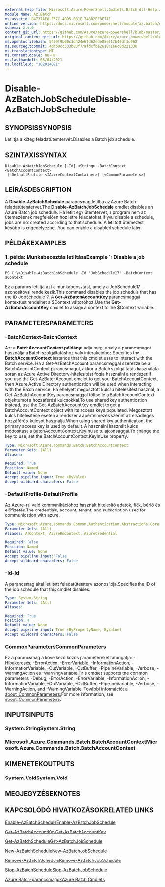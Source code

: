 ```yaml
---
external help file: Microsoft.Azure.PowerShell.Cmdlets.Batch.dll-Help.xml
Module Name: Az.Batch
ms.assetid: B4737AE8-F57C-4B95-B81E-74802EF8E7AE
online version: https://docs.microsoft.com/powershell/module/az.batch/disable-azbatchjobschedule
schema: 2.0.0
content_git_url: https://github.com/Azure/azure-powershell/blob/master/src/Batch/Batch/help/Disable-AzBatchJobSchedule.md
original_content_git_url: https://github.com/Azure/azure-powershell/blob/master/src/Batch/Batch/help/Disable-AzBatchJobSchedule.md
ms.openlocfilehash: 54b9f9b60c1d424e6fd62ede85e517b40df1d062
ms.sourcegitcommit: 4dfb0cc533b83f77afdcfbe2618c1e6c8d221330
ms.translationtype: MT
ms.contentlocale: hu-HU
ms.lasthandoff: 03/04/2021
ms.locfileid: "102014021"
---
```

# <span data-ttu-id="b02a1-101">Disable-AzBatchJobSchedule</span><span class="sxs-lookup"><span data-stu-id="b02a1-101">Disable-AzBatchJobSchedule</span></span>

## <span data-ttu-id="b02a1-102">SYNOPSIS</span><span class="sxs-lookup"><span data-stu-id="b02a1-102">SYNOPSIS</span></span>
<span data-ttu-id="b02a1-103">Letiltja a köteg feladatütemtervét.</span><span class="sxs-lookup"><span data-stu-id="b02a1-103">Disables a Batch job schedule.</span></span>

## <span data-ttu-id="b02a1-104">SZINTAXIS</span><span class="sxs-lookup"><span data-stu-id="b02a1-104">SYNTAX</span></span>

```
Disable-AzBatchJobSchedule [-Id] <String> -BatchContext <BatchAccountContext>
 [-DefaultProfile <IAzureContextContainer>] [<CommonParameters>]
```

## <span data-ttu-id="b02a1-105">LEÍRÁS</span><span class="sxs-lookup"><span data-stu-id="b02a1-105">DESCRIPTION</span></span>
<span data-ttu-id="b02a1-106">A **Disable-AzBatchSchedule** parancsmag letiltja az Azure Batch-feladatütemtervet.</span><span class="sxs-lookup"><span data-stu-id="b02a1-106">The **Disable-AzBatchJobSchedule** cmdlet disables an Azure Batch job schedule.</span></span>
<span data-ttu-id="b02a1-107">Ha letilt egy ütemtervet, a program nem az ütemezésnek megfelelően hoz létre feladatokat.</span><span class="sxs-lookup"><span data-stu-id="b02a1-107">If you disable a schedule, jobs are not created according to that schedule.</span></span>
<span data-ttu-id="b02a1-108">A letiltott ütemezést később is engedélyezheti.</span><span class="sxs-lookup"><span data-stu-id="b02a1-108">You can enable a disabled schedule later.</span></span>

## <span data-ttu-id="b02a1-109">PÉLDÁK</span><span class="sxs-lookup"><span data-stu-id="b02a1-109">EXAMPLES</span></span>

### <span data-ttu-id="b02a1-110">1. példa: Munkabeosztás letiltása</span><span class="sxs-lookup"><span data-stu-id="b02a1-110">Example 1: Disable a job schedule</span></span>
```
PS C:\>Disable-AzBatchJobSchedule -Id "JobSchedule17" -BatchContext $Context
```

<span data-ttu-id="b02a1-111">Ez a parancs letiltja azt a munkabeosztást, amely a JobSchedule17 azonosítóval rendelkezik.</span><span class="sxs-lookup"><span data-stu-id="b02a1-111">This command disables the job schedule that has the ID JobSchedule17.</span></span>
<span data-ttu-id="b02a1-112">A **Get-AzBatchAccountKey** parancsmaggal kontextust rendelhet a $Context változóhoz.</span><span class="sxs-lookup"><span data-stu-id="b02a1-112">Use the **Get-AzBatchAccountKey** cmdlet to assign a context to the $Context variable.</span></span>

## <span data-ttu-id="b02a1-113">PARAMETERS</span><span class="sxs-lookup"><span data-stu-id="b02a1-113">PARAMETERS</span></span>

### <span data-ttu-id="b02a1-114">-BatchContext</span><span class="sxs-lookup"><span data-stu-id="b02a1-114">-BatchContext</span></span>
<span data-ttu-id="b02a1-115">Azt a **BatchAccountContext példányt** adja meg, amely a parancsmagot használja a Batch szolgáltatáshoz való interakcióhoz.</span><span class="sxs-lookup"><span data-stu-id="b02a1-115">Specifies the **BatchAccountContext** instance that this cmdlet uses to interact with the Batch service.</span></span>
<span data-ttu-id="b02a1-116">Ha a Get-AzBatchAccount parancsmaggal szerezze be a BatchAccountContext parancsmagot, akkor a Batch szolgáltatás használata során az Azure Active Directory-hitelesítést fogja használni a rendszer.</span><span class="sxs-lookup"><span data-stu-id="b02a1-116">If you use the Get-AzBatchAccount cmdlet to get your BatchAccountContext, then Azure Active Directory authentication will be used when interacting with the Batch service.</span></span> <span data-ttu-id="b02a1-117">Ha ehelyett megosztott kulcsú hitelesítést használ, a Get-AzBatchAccountKey parancsmaggal töltse le a BatchAccountContext objektumot a hozzáférési kulcsokkal.</span><span class="sxs-lookup"><span data-stu-id="b02a1-117">To use shared key authentication instead, use the Get-AzBatchAccountKey cmdlet to get a BatchAccountContext object with its access keys populated.</span></span> <span data-ttu-id="b02a1-118">Megosztott kulcs hitelesítése esetén a rendszer alapértelmezés szerint az elsődleges hozzáférési kulcsot használja.</span><span class="sxs-lookup"><span data-stu-id="b02a1-118">When using shared key authentication, the primary access key is used by default.</span></span> <span data-ttu-id="b02a1-119">A használni használt kulcs módosítása a BatchAccountContext.KeyInUse tulajdonsággal.</span><span class="sxs-lookup"><span data-stu-id="b02a1-119">To change the key to use, set the BatchAccountContext.KeyInUse property.</span></span>

```yaml
Type: Microsoft.Azure.Commands.Batch.BatchAccountContext
Parameter Sets: (All)
Aliases:

Required: True
Position: Named
Default value: None
Accept pipeline input: True (ByValue)
Accept wildcard characters: False
```

### <span data-ttu-id="b02a1-120">-DefaultProfile</span><span class="sxs-lookup"><span data-stu-id="b02a1-120">-DefaultProfile</span></span>
<span data-ttu-id="b02a1-121">Az Azure-ral való kommunikációhoz használt hitelesítő adatok, fiók, bérlő és előfizetés.</span><span class="sxs-lookup"><span data-stu-id="b02a1-121">The credentials, account, tenant, and subscription used for communication with azure.</span></span>

```yaml
Type: Microsoft.Azure.Commands.Common.Authentication.Abstractions.Core.IAzureContextContainer
Parameter Sets: (All)
Aliases: AzContext, AzureRmContext, AzureCredential

Required: False
Position: Named
Default value: None
Accept pipeline input: False
Accept wildcard characters: False
```

### <span data-ttu-id="b02a1-122">-Id</span><span class="sxs-lookup"><span data-stu-id="b02a1-122">-Id</span></span>
<span data-ttu-id="b02a1-123">A parancsmag által letiltott feladatütemterv azonosítója.</span><span class="sxs-lookup"><span data-stu-id="b02a1-123">Specifies the ID of the job schedule that this cmdlet disables.</span></span>

```yaml
Type: System.String
Parameter Sets: (All)
Aliases:

Required: True
Position: 0
Default value: None
Accept pipeline input: True (ByPropertyName, ByValue)
Accept wildcard characters: False
```

### <span data-ttu-id="b02a1-124">CommonParameters</span><span class="sxs-lookup"><span data-stu-id="b02a1-124">CommonParameters</span></span>
<span data-ttu-id="b02a1-125">Ez a parancsmag a következő közös paramétereket támogatja: -Hibakeresés, -ErrorAction, -ErrorVariable, -InformationAction, -InformationVariable, -OutVariable, -OutBuffer, -PipelineVariable, -Verbose, -WarningAction és -WarningVariable.</span><span class="sxs-lookup"><span data-stu-id="b02a1-125">This cmdlet supports the common parameters: -Debug, -ErrorAction, -ErrorVariable, -InformationAction, -InformationVariable, -OutVariable, -OutBuffer, -PipelineVariable, -Verbose, -WarningAction, and -WarningVariable.</span></span> <span data-ttu-id="b02a1-126">További információt a [about_CommonParameters.](http://go.microsoft.com/fwlink/?LinkID=113216)</span><span class="sxs-lookup"><span data-stu-id="b02a1-126">For more information, see [about_CommonParameters](http://go.microsoft.com/fwlink/?LinkID=113216).</span></span>

## <span data-ttu-id="b02a1-127">INPUTS</span><span class="sxs-lookup"><span data-stu-id="b02a1-127">INPUTS</span></span>

### <span data-ttu-id="b02a1-128">System.String</span><span class="sxs-lookup"><span data-stu-id="b02a1-128">System.String</span></span>

### <span data-ttu-id="b02a1-129">Microsoft.Azure.Commands.Batch.BatchAccountContext</span><span class="sxs-lookup"><span data-stu-id="b02a1-129">Microsoft.Azure.Commands.Batch.BatchAccountContext</span></span>

## <span data-ttu-id="b02a1-130">KIMENETEK</span><span class="sxs-lookup"><span data-stu-id="b02a1-130">OUTPUTS</span></span>

### <span data-ttu-id="b02a1-131">System.Void</span><span class="sxs-lookup"><span data-stu-id="b02a1-131">System.Void</span></span>

## <span data-ttu-id="b02a1-132">MEGJEGYZÉSEK</span><span class="sxs-lookup"><span data-stu-id="b02a1-132">NOTES</span></span>

## <span data-ttu-id="b02a1-133">KAPCSOLÓDÓ HIVATKOZÁSOK</span><span class="sxs-lookup"><span data-stu-id="b02a1-133">RELATED LINKS</span></span>

[<span data-ttu-id="b02a1-134">Enable-AzBatchSchedule</span><span class="sxs-lookup"><span data-stu-id="b02a1-134">Enable-AzBatchJobSchedule</span></span>](./Enable-AzBatchJobSchedule.md)

[<span data-ttu-id="b02a1-135">Get-AzBatchAccountKey</span><span class="sxs-lookup"><span data-stu-id="b02a1-135">Get-AzBatchAccountKey</span></span>](./Get-AzBatchAccountKey.md)

[<span data-ttu-id="b02a1-136">Get-AzBatchSchedule</span><span class="sxs-lookup"><span data-stu-id="b02a1-136">Get-AzBatchJobSchedule</span></span>](./Get-AzBatchJobSchedule.md)

[<span data-ttu-id="b02a1-137">New-AzBatchSchedule</span><span class="sxs-lookup"><span data-stu-id="b02a1-137">New-AzBatchJobSchedule</span></span>](./New-AzBatchJobSchedule.md)

[<span data-ttu-id="b02a1-138">Remove-AzBatchSchedule</span><span class="sxs-lookup"><span data-stu-id="b02a1-138">Remove-AzBatchJobSchedule</span></span>](./Remove-AzBatchJobSchedule.md)

[<span data-ttu-id="b02a1-139">Stop-AzBatchSchedule</span><span class="sxs-lookup"><span data-stu-id="b02a1-139">Stop-AzBatchJobSchedule</span></span>](./Stop-AzBatchJobSchedule.md)

[<span data-ttu-id="b02a1-140">Azure Batch-parancsmagok</span><span class="sxs-lookup"><span data-stu-id="b02a1-140">Azure Batch Cmdlets</span></span>](/powershell/module/Az.Batch/)
